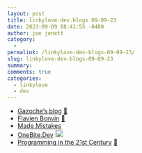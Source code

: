 ```yaml
---
layout: post
title: linkylove.dev.blogs 09-09-23
date: 2023-09-09 08:41:55 -0400
author: joe jenett
category:
  - 
permalink: /linkylove-dev-blogs-09-09-23/
slug: linkylove-dev-blogs-09-09-23
summary: 
comments: true
categories:
  - linkylove
  - dev
---
```

<ul class="linkylove">
	<li><a title="Robin Lange" href="https://gazoche.xyz/">Gazoche’s blog</a> <a href="https://pinboard.in/u:maxbarraclough">📌</a></li>
	<li><a title="Flavien Bonvin" href="https://www.flavienbonvin.com/">Flavien Bonvin</a> <a href="https://pinboard.in/u:peterkaminski">📌</a></li>
	<li><a title="Michael Rose" href="https://mademistakes.com/">Made Mistakes</a></li>
	<li><a title="Hilman" href="https://onebite.dev/">OneBite.Dev</a> <a class="normaltext" title="source" href="https://personalsit.es/"><img src="https://iwebthings.joejenett.com/images/left-arrow.png" alt="" width="18"></a></li>
	<li><a title="James Hague" href="https://prog21.dadgum.com/">Programming in the 21st Century</a> <a href="https://pinboard.in/u:dusko">📌</a></li>
</ul>

<a href="https://brid.gy/publish/mastodon"></a>